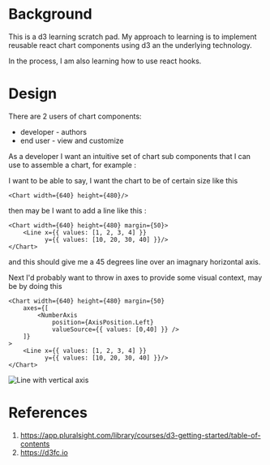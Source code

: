 # Background

This is a d3 learning scratch pad. My approach to learning is to implement reusable react chart components using d3 an the underlying technology.

In the process, I am also learning how to use react hooks. 

# Design

There are 2 users of chart components:
- developer - authors
- end user - view and customize

As a developer I want an intuitive set of chart sub components that I can use to assemble a chart, for example :

I want to be able to say, I want the chart to be of certain size like this 

    <Chart width={640} height={480}/>

then may be I want to add a line like this :

    <Chart width={640} height={480} margin={50}>
        <Line x={{ values: [1, 2, 3, 4] }}
              y={{ values: [10, 20, 30, 40] }}/>
    </Chart>

and this should give me a 45 degrees line over an imagnary horizontal axis.

Next I'd probably want to throw in axes to provide some visual context, may be by doing this 

    <Chart width={640} height={480} margin={50}
        axes={[
            <NumberAxis
                position={AxisPosition.Left}
                valueSource={{ values: [0,40] }} />
        ]}
    >
        <Line x={{ values: [1, 2, 3, 4] }}
              y={{ values: [10, 20, 30, 40] }}/>
    </Chart>    

![Line with vertical axis](https://gist.github.com/kahgeh/a473093ea66190b2449fa85788f5e66c#file-simplelinechart-png)

# References
1. https://app.pluralsight.com/library/courses/d3-getting-started/table-of-contents
2. https://d3fc.io